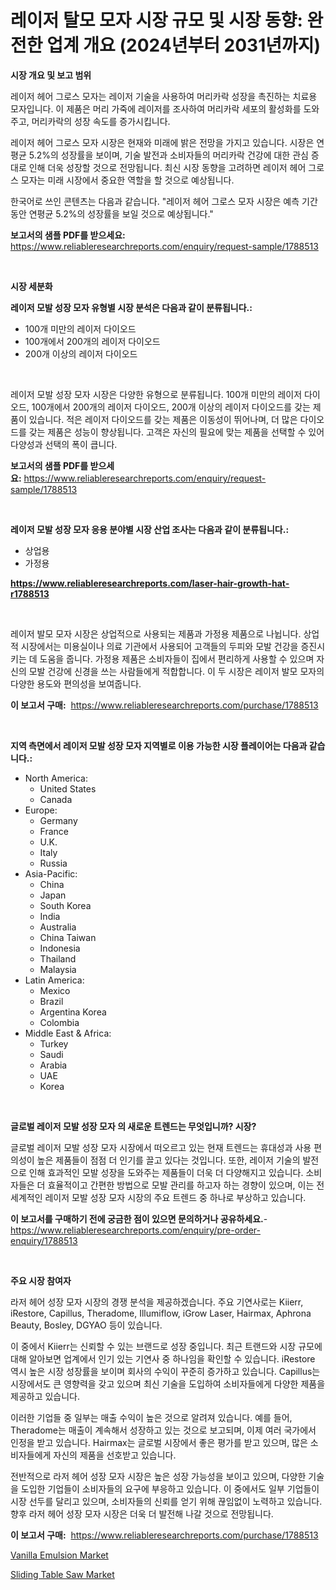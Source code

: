 <p><h1>레이저 탈모 모자 시장 규모 및 시장 동향: 완전한 업계 개요 (2024년부터 2031년까지)</h1></p><p><strong>시장 개요 및 보고 범위</strong></p>
<p><p>레이저 헤어 그로스 모자는 레이저 기술을 사용하여 머리카락 성장을 촉진하는 치료용 모자입니다. 이 제품은 머리 가죽에 레이저를 조사하여 머리카락 세포의 활성화를 도와주고, 머리카락의 성장 속도를 증가시킵니다.</p><p>레이저 헤어 그로스 모자 시장은 현재와 미래에 밝은 전망을 가지고 있습니다. 시장은 연평균 5.2%의 성장률을 보이며, 기술 발전과 소비자들의 머리카락 건강에 대한 관심 증대로 인해 더욱 성장할 것으로 전망됩니다. 최신 시장 동향을 고려하면 레이저 헤어 그로스 모자는 미래 시장에서 중요한 역할을 할 것으로 예상됩니다.</p><p>한국어로 쓰인 콘텐츠는 다음과 같습니다. "레이저 헤어 그로스 모자 시장은 예측 기간 동안 연평균 5.2%의 성장률을 보일 것으로 예상됩니다."</p></p>
<p><strong>보고서의 샘플 PDF를 받으세요:</strong> <a href="https://www.reliableresearchreports.com/enquiry/request-sample/1788513">https://www.reliableresearchreports.com/enquiry/request-sample/1788513</a></p>
<p>&nbsp;</p>
<p><strong>시장 세분화</strong></p>
<p><strong>레이저 모발 성장 모자 유형별 시장 분석은 다음과 같이 분류됩니다.:</strong></p>
<p><ul><li>100개 미만의 레이저 다이오드</li><li>100개에서 200개의 레이저 다이오드</li><li>200개 이상의 레이저 다이오드</li></ul></p>
<p>&nbsp;</p>
<p><p>레이저 모발 성장 모자 시장은 다양한 유형으로 분류됩니다. 100개 미만의 레이저 다이오드, 100개에서 200개의 레이저 다이오드, 200개 이상의 레이저 다이오드를 갖는 제품이 있습니다. 적은 레이저 다이오드를 갖는 제품은 이동성이 뛰어나며, 더 많은 다이오드를 갖는 제품은 성능이 향상됩니다. 고객은 자신의 필요에 맞는 제품을 선택할 수 있어 다양성과 선택의 폭이 큽니다.</p></p>
<p><strong>보고서의 샘플 PDF를 받으세요:</strong>&nbsp;<a href="https://www.reliableresearchreports.com/enquiry/request-sample/1788513">https://www.reliableresearchreports.com/enquiry/request-sample/1788513</a></p>
<p>&nbsp;</p>
<p><strong> 레이저 모발 성장 모자 응용 분야별 시장 산업 조사는 다음과 같이 분류됩니다.:</strong></p>
<p><ul><li>상업용</li><li>가정용</li></ul></p>
<p><strong><a href="https://www.reliableresearchreports.com/laser-hair-growth-hat-r1788513">https://www.reliableresearchreports.com/laser-hair-growth-hat-r1788513</a></strong></p>
<p>&nbsp;</p>
<p><p>레이저 발모 모자 시장은 상업적으로 사용되는 제품과 가정용 제품으로 나뉩니다. 상업적 시장에서는 미용실이나 의료 기관에서 사용되어 고객들의 두피와 모발 건강을 증진시키는 데 도움을 줍니다. 가정용 제품은 소비자들이 집에서 편리하게 사용할 수 있으며 자신의 모발 건강에 신경을 쓰는 사람들에게 적합합니다. 이 두 시장은 레이저 발모 모자의 다양한 용도와 편의성을 보여줍니다.</p></p>
<p><strong>이 보고서 구매:</strong>&nbsp; <a href="https://www.reliableresearchreports.com/purchase/1788513">https://www.reliableresearchreports.com/purchase/1788513</a></p>
<p>&nbsp;</p>
<p><strong>지역 측면에서 레이저 모발 성장 모자 지역별로 이용 가능한 시장 플레이어는 다음과 같습니다.:</strong></p>
<p><ul>
    <li>
        North America:
        <ul>
            <li>United States</li>
            <li>Canada</li>
        </ul>
    </li>
    <li>
        Europe:
        <ul>
            <li>Germany</li>
            <li>France</li>
            <li>U.K.</li>
            <li>Italy</li>
            <li>Russia</li>
        </ul>
    </li>
    <li>
        Asia-Pacific:
        <ul>
            <li>China</li>
            <li>Japan</li>
            <li>South Korea</li>
            <li>India</li>
            <li>Australia</li>
            <li>China Taiwan</li>
            <li>Indonesia</li>
            <li>Thailand</li>
            <li>Malaysia</li>
        </ul>
    </li>
    <li>
        Latin America:
        <ul>
            <li>Mexico</li>
            <li>Brazil</li>
            <li>Argentina Korea</li>
            <li>Colombia</li>
        </ul>
    </li>
    <li>
        Middle East & Africa:
        <ul>
            <li>Turkey</li>
            <li>Saudi</li>
            <li>Arabia</li>
            <li>UAE</li>
            <li>Korea</li>
        </ul>
    </li>
    </ul></p>
<p>&nbsp;</p>
<p><strong>글로벌 레이저 모발 성장 모자 의 새로운 트렌드는 무엇입니까? 시장?</strong></p>
<p><p>글로벌 레이저 모발 성장 모자 시장에서 떠오르고 있는 현재 트렌드는 휴대성과 사용 편의성이 높은 제품들이 점점 더 인기를 끌고 있다는 것입니다. 또한, 레이저 기술의 발전으로 인해 효과적인 모발 성장을 도와주는 제품들이 더욱 더 다양해지고 있습니다. 소비자들은 더 효율적이고 간편한 방법으로 모발 관리를 하고자 하는 경향이 있으며, 이는 전세계적인 레이저 모발 성장 모자 시장의 주요 트렌드 중 하나로 부상하고 있습니다.</p></p>
<p><strong>이 보고서를 구매하기 전에 궁금한 점이 있으면 문의하거나 공유하세요.</strong>- <a href="https://www.reliableresearchreports.com/enquiry/pre-order-enquiry/1788513">https://www.reliableresearchreports.com/enquiry/pre-order-enquiry/1788513</a></p>
<p>&nbsp;</p>
<p><strong>주요 시장 참여자</strong></p>
<p><p>라저 헤어 성장 모자 시장의 경쟁 분석을 제공하겠습니다. 주요 기연사로는 Kiierr, iRestore, Capillus, Theradome, Illumiflow, iGrow Laser, Hairmax, Aphrona Beauty, Bosley, DGYAO 등이 있습니다. </p><p>이 중에서 Kiierr는 신뢰할 수 있는 브랜드로 성장 중입니다. 최근 트랜드와 시장 규모에 대해 알아보면 업계에서 인기 있는 기연사 중 하나임을 확인할 수 있습니다. iRestore 역시 높은 시장 성장률을 보이며 회사의 수익이 꾸준히 증가하고 있습니다. Capillus는 시장에서도 큰 영향력을 갖고 있으며 최신 기술을 도입하여 소비자들에게 다양한 제품을 제공하고 있습니다.</p><p>이러한 기업들 중 일부는 매출 수익이 높은 것으로 알려져 있습니다. 예를 들어, Theradome는 매출이 계속해서 성장하고 있는 것으로 보고되며, 이제 여러 국가에서 인정을 받고 있습니다. Hairmax는 글로벌 시장에서 좋은 평가를 받고 있으며, 많은 소비자들에게 자신의 제품을 선호받고 있습니다.</p><p>전반적으로 라저 헤어 성장 모자 시장은 높은 성장 가능성을 보이고 있으며, 다양한 기술을 도입한 기업들이 소비자들의 요구에 부응하고 있습니다. 이 중에서도 일부 기업들이 시장 선두를 달리고 있으며, 소비자들의 신뢰를 얻기 위해 끊임없이 노력하고 있습니다. 향후 라저 헤어 성장 모자 시장은 더욱 더 발전해 나갈 것으로 전망됩니다.</p></p>
<p><strong>이 보고서 구매:</strong>&nbsp;&nbsp;<a href="https://www.reliableresearchreports.com/purchase/1788513">https://www.reliableresearchreports.com/purchase/1788513</a></p>
<p><p><a href="https://changeable-paste-463.notion.site/Vanilla-Emulsion-Market-Furnishes-Information-on-Market-Share-Market-Trends-and-Market-Growth-0f5d4320e500454bab0d6fe5e608aedc">Vanilla Emulsion Market</a></p><p><a href="https://github.com/PeterParrish5/Market-Research-Report-List-4/blob/main/sliding-table-saw-market.md">Sliding Table Saw Market</a></p></p>